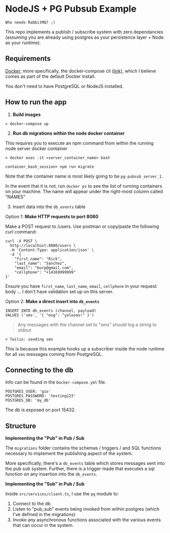 # NodeJS + PG Pubsub Example

```
Who needs RabbitMQ? ;)
```

This repo implements a publish / subscribe system with zero dependancies (assuming you are already using postgres as your persistence layer + Node as your runtime).

## Requirements

[Docker](https://www.docker.com/); more specifically, the docker-compose cli ([link](https://docs.docker.com/compose/install/)), which I believe comes as part of the default Docker install.

You don't need to have PostgreSQL or NodeJS installed.


## How to run the app

1. **Build images**

```
> docker-compose up
```

2. **Run db migrations within the node docker container**

This requires you to execute an npm command from within the running node server docker container
```
> docker exec -it <server_container_name> bash

container_bash_session> npm run migrate
```

Note that the container name is most likely going to be `pg-pubsub_server_1`.

In the event that it is not, run `docker ps` to see the list of running containers on your machine. The name will appear under the right-most column called "NAMES"


3. Insert data into the `db_events` table

Option 1: **Make HTTP requests to port 8080**

Make a POST request to /users. Use postman or copy/paste the following curl command:

```
curl -X POST \
  http://localhost:8080/users \
  -H 'Content-Type: application/json' \
  -d '{
	"first_name": "Rick",
	"last_name": "Sanchez",
	"email": "burp@gmail.com",
	"cellphone": "+14169999999"
}'
```

Ensure you have `first_name`, `last_name`, `email`, `cellphone` in your request body ... I don't have validation set up on this server.


Option 2: **Make a direct insert into `db_events`**

```
INSERT INTO db_events (channel, payload)
VALUES ('sms', '{ "msg": "yoloooo!" }')
```

> Any messages with the channel set to "sms" should log a string to stdout

```
> Twilio: sending sms
```

This is because this example hooks up a subscriber inside the node runtime for all `sms` messages coming from PostgreSQL.


## Connecting to the db

Info can be found in the `Docker-compose.yml` file.

```
POSTGRES_USER: 'gio'
POSTGRES_PASSWORD: 'testing123'
POSTGRES_DB: 'my_db'
```

The db is exposed on port 15432.

## Structure

**Implementing the "Pub" in Pub / Sub**

The `migrations` folder contains the schemas / triggers / and SQL functions necessary to implement the publishing aspect of the system.

More specifically, there's a `db_events` table which stores messages sent into the pub sub system. Further, there is a trigger made that executes a sql function on any insertion into the `db_events`.


**Implementing the "Sub" in Pub / Sub**

Inside `src/services/client.ts`, I use the `pg` module to:

1. Connect to the db
2. Listen to "pub_sub" events being invoked from within postgres (which I've defined in the migrations)
3. Invoke any asynchronous functions associated with the various events that can occur in the system.

